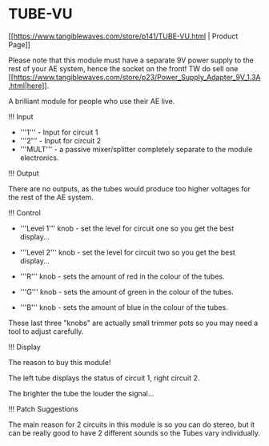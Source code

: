 # TUBE-VU

[[https://www.tangiblewaves.com/store/p141/TUBE-VU.html | Product Page]]

Please note that this module must have a separate 9V power supply to the rest of your AE system, hence the socket on the front! TW do sell one [[https://www.tangiblewaves.com/store/p23/Power_Supply_Adapter_9V_1.3A.html|here]].

A brilliant module for people who use their AE live.


!!! Input

* '''1''' - Input for circuit 1
* '''2''' - Input for circuit 2
* '''MULT''' - a passive mixer/splitter completely separate to the module electronics.

!!! Output

There are no outputs, as the tubes would produce too higher voltages for the rest of the AE system.

!!! Control

* '''Level 1''' knob - set the level for circuit one so you get the best display...
* '''Level 2''' knob - set the level for circuit two so you get the best display...

* '''R'''  knob - sets the amount of red in the colour of the tubes.
* '''G''' knob - sets the amount of green in the colour of the tubes.
* '''B''' knob - sets the amount of blue in the colour of the tubes.

These last three "knobs" are actually small trimmer pots so you may need a tool to adjust carefully.

!!! Display

The reason to buy this module!

The left tube displays the status of circuit 1, right circuit 2.

The brighter the tube the louder the signal...

!!! Patch Suggestions

The main reason for 2 circuits in this module is so you can do stereo, but it can be really good to have 2 different sounds so the Tubes vary individually.
